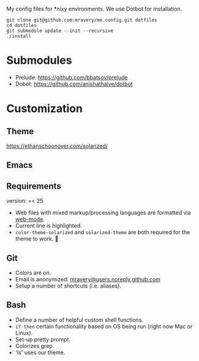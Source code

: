 My config files for *nixy environments. We use Dotbot for installation.

```
git clone git@github.com:mravery/me.config.git dotfiles
cd dotfiles
git submodule update --init --recursive
./install
```
# Submodules

* Prelude: https://github.com/bbatsov/prelude
* Dobot: https://github.com/anishathalye/dotbot

# Customization

## Theme

https://ethanschoonover.com/solarized/

## Emacs

## Requirements

version: =< 25

* Web files with mixed markup/processing languages are formatted via [web-mode](http://web-mode.org/).
* Current line is highlighted.
* `color-theme-solarized` and `solarized-theme` are both required for the theme to work. 🤷

## Git

* Colors are on.
* Email is anonymized: mravery@users.noreply.github.com
* Setup a number of shortcuts (i.e. aliases).

## Bash

* Define a number of helpful custom shell functions.
* `if-then` certain functionality based on OS being run (right now Mac or Linux).
* Set-up pretty prompt.
* Colorizes grep.
* 'ls' uses our theme.
